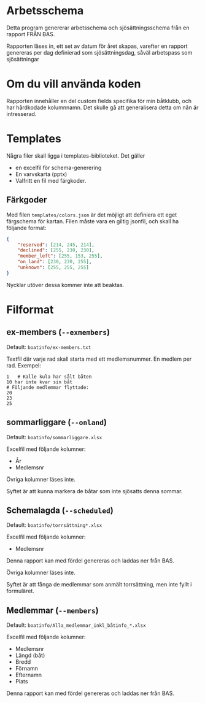 # Arbetsschema

Detta program genererar arbetsschema och sjösättningsschema från en rapport FRÅN BAS.

Rapporten läses in, ett set av datum för året skapas, varefter en rapport genereras per
dag definierad som sjösättningsdag, såväl arbetspass som sjösättningar


# Om du vill använda koden

Rapporten innehåller en del custom fields specifika för min båtklubb,
och har hårdkodade kolumnnamn. Det skulle gå att generalisera detta om nån är intresserad.

# Templates

Några filer skall ligga i templates-biblioteket. Det gäller
* en excelfil för schema-generering
* En varvskarta (pptx)
* Valfritt en fil med färgkoder.

## Färkgoder
Med filen `templates/colors.json` är det möjligt att definiera ett eget färgschema för kartan. Filen måste vara en giltig jsonfil, och skall ha följande format:

```json
{
    "reserved": [214, 245, 214],
    "declined": [255, 230, 230],
    "member_left": [255, 153, 255],
    "on_land": [230, 230, 255],
    "unknown": [255, 255, 255]
}
```

Nycklar utöver dessa kommer inte att beaktas.


# Filformat
## ex-members (`--exmembers`)

Default: `boatinfo/ex-members.txt`

Textfil där varje rad skall starta med ett medlemsnummer. En medlem per rad.
Exempel:
```
1   # Kalle kula har sålt båten
10 har inte kvar sin båt
# Följande medlemmar flyttade:
20
23
25
```

## sommarliggare (`--onland`)

Default: `boatinfo/sommarliggare.xlsx`

Excelfil med följande kolumner:
* År
* Medlemsnr

Övriga kolumner läses inte.

Syftet är att kunna markera de båtar som inte sjösatts denna sommar.

## Schemalagda (`--scheduled`)

Default: `boatinfo/torrsättning*.xlsx`

Excelfil med följande kolumner:
* Medlemsnr

Denna rapport kan med fördel genereras och laddas ner från BAS.

Övriga kolumner läses inte.

Syftet är att fånga de medlemmar som anmält torrsättning, men inte fyllt i formuläret.

## Medlemmar (`--members`)

Default: `boatinfo/Alla_medlemmar_inkl_båtinfo_*.xlsx`

Excelfil med följande kolumner:
* Medlemsnr
* Längd (båt)
* Bredd
* Förnamn
* Efternamn
* Plats

Denna rapport kan med fördel genereras och laddas ner från BAS.
